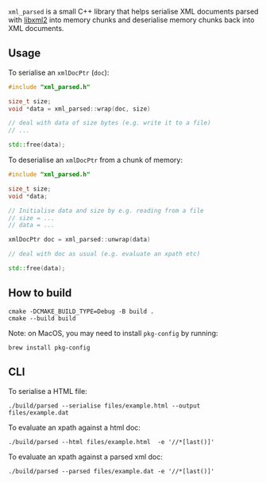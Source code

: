 `xml_parsed` is a small C++ library that helps serialise XML documents parsed with
[libxml2](https://gitlab.gnome.org/GNOME/libxml2/) into memory chunks and deserialise
memory chunks back into XML documents.

## Usage

To serialise an `xmlDocPtr` (`doc`):

```cpp
#include "xml_parsed.h"

size_t size;
void *data = xml_parsed::wrap(doc, size)

// deal with data of size bytes (e.g. write it to a file)
// ...

std::free(data);
```

To deserialise an `xmlDocPtr` from a chunk of memory:

```cpp
#include "xml_parsed.h"

size_t size;
void *data;

// Initialise data and size by e.g. reading from a file
// size = ...
// data = ...

xmlDocPtr doc = xml_parsed::unwrap(data)

// deal with doc as usual (e.g. evaluate an xpath etc)

std::free(data);
```


## How to build
```
cmake -DCMAKE_BUILD_TYPE=Debug -B build .
cmake --build build
```

Note: on MacOS, you may need to install `pkg-config` by running:
```
brew install pkg-config
```

## CLI

To serialise a HTML file:
```
./build/parsed --serialise files/example.html --output files/example.dat
```

To evaluate an xpath against a html doc:
```
./build/parsed --html files/example.html  -e '//*[last()]' 
```

To evaluate an xpath against a parsed xml doc:
```
./build/parsed --parsed files/example.dat -e '//*[last()]' 
```
